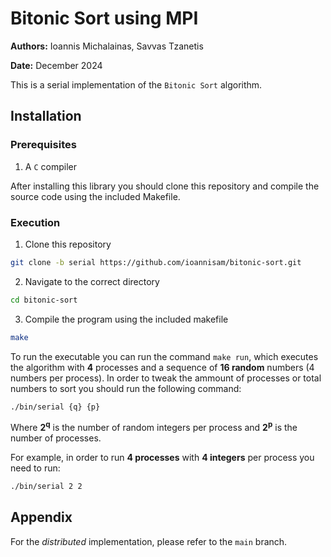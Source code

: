 # Bitonic Sort using MPI
**Authors:** Ioannis Michalainas, Savvas Tzanetis

**Date:** December 2024

This is a serial implementation of the `Bitonic Sort` algorithm.
## Installation

### Prerequisites
1. A `C` compiler

After installing this library you should clone this repository and compile the source code using the included Makefile.

### Execution

1. Clone this repository
```bash
git clone -b serial https://github.com/ioannisam/bitonic-sort.git
```
2. Navigate to the correct directory
```bash
cd bitonic-sort
```
3. Compile the program using the included makefile
```bash
make
```

To run the executable you can run the command `make run`, which executes the algorithm with **4** processes and a sequence of **16 random** numbers (4 numbers per process). 
In order to tweak the ammount of processes or total numbers to sort you should run the following command:

```bash
./bin/serial {q} {p}
```
Where **2<sup>q</sup>** is the number of random integers per process and **2<sup>p</sup>** is the number of processes.

For example, in order to run **4 processes** with **4 integers** per process you need to run:

```bash
./bin/serial 2 2
```

## Appendix
For the *distributed* implementation, please refer to the `main` branch.
